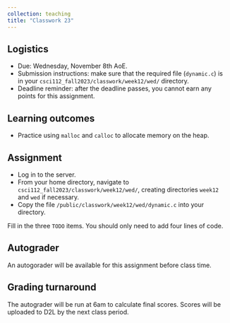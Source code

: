 ```yaml
---
collection: teaching
title: "Classwork 23"
---
```


## Logistics
* Due: Wednesday, November 8th AoE.
* Submission instructions: make sure that the required file (`dynamic.c`) is in your
	`csci112_fall2023/classwork/week12/wed/` directory.
* Deadline reminder: after the deadline passes, you cannot earn any points for
	this assignment.

## Learning outcomes
* Practice using `malloc` and `calloc` to allocate memory on the heap.

## Assignment

* Log in to the server.
* From your home directory, navigate to `csci112_fall2023/classwork/week12/wed/`, creating directories `week12`
and `wed` if necessary.
* Copy the file `/public/classwork/week12/wed/dynamic.c` into your directory.

Fill in the three `TODO` items. You should only need to add four lines of code.

## Autograder

An autogorader will be available for this assignment before class time.

## Grading turnaround

The autograder will be run at 6am to calculate final scores. Scores will be
uploaded to D2L by the next class period.
